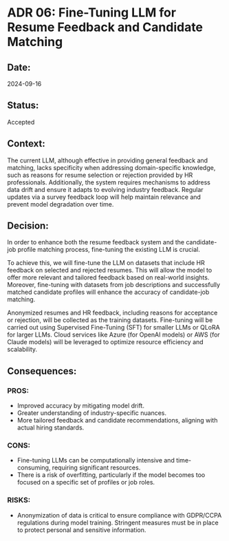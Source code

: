 # ADR 06: Fine-Tuning LLM for Resume Feedback and Candidate Matching

## Date:
2024-09-16

## Status:
Accepted

## Context:

The current LLM, although effective in providing general feedback and matching, lacks specificity when addressing domain-specific knowledge, such as reasons for resume selection or rejection provided by HR professionals. Additionally, the system requires mechanisms to address data drift and ensure it adapts to evolving industry feedback. Regular updates via a survey feedback loop will help maintain relevance and prevent model degradation over time.

## Decision:

In order to enhance both the resume feedback system and the candidate-job profile matching process, fine-tuning the existing LLM is crucial. 

To achieve this, we will fine-tune the LLM on datasets that include HR feedback on selected and rejected resumes. This will allow the model to offer more relevant and tailored feedback based on real-world insights. Moreover, fine-tuning with datasets from job descriptions and successfully matched candidate profiles will enhance the accuracy of candidate-job matching.

Anonymized resumes and HR feedback, including reasons for acceptance or rejection, will be collected as the training datasets. Fine-tuning will be carried out using Supervised Fine-Tuning (SFT) for smaller LLMs or QLoRA for larger LLMs. Cloud services like Azure (for OpenAI models) or AWS (for Claude models) will be leveraged to optimize resource efficiency and scalability.

## Consequences:

### PROS:
  - Improved accuracy by mitigating model drift.
  - Greater understanding of industry-specific nuances.
  - More tailored feedback and candidate recommendations, aligning with actual hiring standards.
  
### CONS:
  - Fine-tuning LLMs can be computationally intensive and time-consuming, requiring significant resources.
  - There is a risk of overfitting, particularly if the model becomes too focused on a specific set of profiles or job roles.
  
### RISKS:
  - Anonymization of data is critical to ensure compliance with GDPR/CCPA regulations during model training. Stringent measures must be in place to protect personal and sensitive information.
